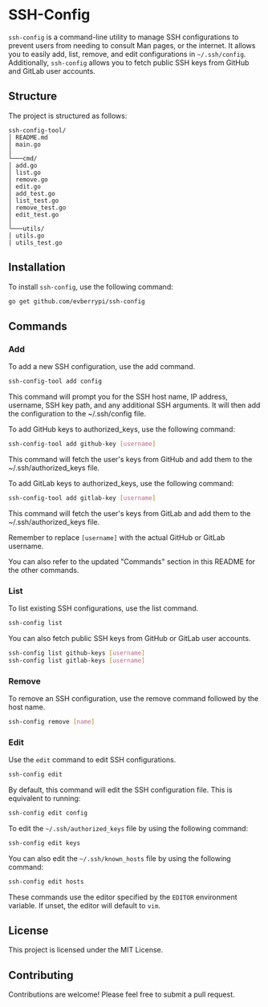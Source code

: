 # SSH-Config

`ssh-config` is a command-line utility to manage SSH configurations to prevent users from needing to consult Man pages, or the internet. It allows you to easily add, list, remove, and edit configurations in `~/.ssh/config`. Additionally, `ssh-config` allows you to fetch public SSH keys from GitHub and GitLab user accounts.

## Structure

The project is structured as follows:
```
ssh-config-tool/
│ README.md
│ main.go
│
└───cmd/
│ add.go
│ list.go
│ remove.go
│ edit.go
│ add_test.go
│ list_test.go
│ remove_test.go
│ edit_test.go
│
└───utils/
│ utils.go
| utils_test.go
```

## Installation

To install `ssh-config`, use the following command:

```bash
go get github.com/evberrypi/ssh-config
```

## Commands

### Add

To add a new SSH configuration, use the add command.

```bash
ssh-config-tool add config
```

This command will prompt you for the SSH host name, IP address, username, SSH key path, and any additional SSH arguments. It will then add the configuration to the ~/.ssh/config file.

To add GitHub keys to authorized_keys, use the following command:

```bash
ssh-config-tool add github-key [username]
```

This command will fetch the user's keys from GitHub and add them to the ~/.ssh/authorized_keys file.

To add GitLab keys to authorized_keys, use the following command:

```bash
ssh-config-tool add gitlab-key [username]
```

This command will fetch the user's keys from GitLab and add them to the ~/.ssh/authorized_keys file.

Remember to replace `[username]` with the actual GitHub or GitLab username.

You can also refer to the updated "Commands" section in this README for the other commands.

### List

To list existing SSH configurations, use the list command.

```bash
ssh-config list
```

You can also fetch public SSH keys from GitHub or GitLab user accounts.

```bash
ssh-config list github-keys [username]
ssh-config list gitlab-keys [username]
```

### Remove

To remove an SSH configuration, use the remove command followed by the host name.

```bash
ssh-config remove [name]
```

### Edit

Use the `edit` command to edit SSH configurations.

```bash
ssh-config edit
```
By default, this command will edit the SSH configuration file. This is equivalent to running:

```bash
ssh-config edit config
```

To edit the `~/.ssh/authorized_keys` file by using the following command:

```bash
ssh-config edit keys
```

You can also edit the `~/.ssh/known_hosts` file by using the following command:

```bash
ssh-config edit hosts
```

These commands use the editor specified by the `EDITOR` environment variable. If unset, the editor will default to `vim`.


## License

This project is licensed under the MIT License.

## Contributing

Contributions are welcome! Please feel free to submit a pull request.